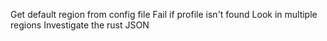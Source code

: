 Get default region from config file
Fail if profile isn't found
Look in multiple regions
Investigate the rust JSON